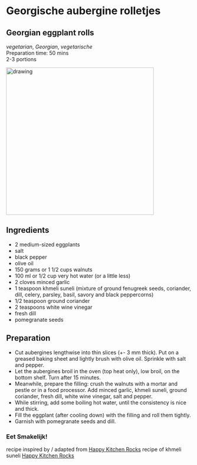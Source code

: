 # Georgische aubergine rolletjes
## Georgian eggplant rolls
_vegetarian_, _Georgian_, _vegetarische_  
Preparation time: 50 mins  
2-3 portions  

<img src="images/Georgian_eggplant_rolls.JPG" alt="drawing" width="400"/>  

## Ingredients
* 2 medium-sized eggplants
* salt
* black pepper
* olive oil
* 150 grams or 1 1/2 cups walnuts
* 100 ml or 1/2 cup very hot water (or a little less)
* 2 cloves minced garlic
* 1 teaspoon khmeli suneli (mixture of ground fenugreek seeds, coriander, dill, celery, parsley, basil, savory and black peppercorns)
* 1/2 teaspoon ground coriander
* 2 teaspoons white wine vinegar
* fresh dill
* pomegranate seeds

## Preparation
* Cut aubergines lengthwise into thin slices (+- 3 mm thick). Put on a greased baking sheet and lightly brush with olive oil. Sprinkle with salt and pepper. 
* Let the aubergines broil in the oven (top heat only), low broil, on the bottom shelf. Turn after 15 minutes. 
* Meanwhile, prepare the filling: crush the walnuts with a mortar and pestle or in a food processor. Add minced garlic, khmeli suneli, ground coriander, fresh dill, white wine vinegar, salt and pepper. 
* While stirring, add some boiling hot water, until the consistency is nice and thick.
* Fill the eggplant (after cooling down) with the filling and roll them tightly.
* Garnish with pomegranate seeds and dill. 

### Eet Smakelijk!

recipe inspired by / adapted from [Happy Kitchen Rocks](https://happykitchen.rocks/georgian-eggplant-rolls-with-walnuts/)
recipe of khmeli suneli [Happy Kitchen Rocks](https://happykitchen.rocks/tkemali-georgian-plum-sauce-khmeli-suneli-seasoning-recipe/)
